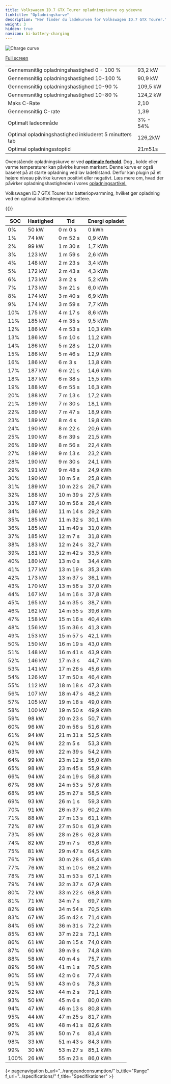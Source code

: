 ```yaml
---
title: Volkswagen ID.7 GTX Tourer opladningskurve og ydeevne
linktitle: "Opladningskurve"
description: "Her finder du ladekurven for Volkswagen ID.7 GTX Tourer."
weight: 3
hidden: true
navicon: bi-battery-charging
---
```

<!-- markdownlint-disable MD033 -->
<img src="/images/models/volkswagen/id.7/id.7_gtx_tourer/chargingcurve.svg" alt="Charge curve" class="img-fluid">

[Full screen](/images/models/volkswagen/id.7/id.7_gtx_tourer/chargingcurve.svg)


<table class="table table-striped border">
<tbody>
<tr>
<td>Gennemsnitlig opladningshastighed 0 - 100 %</td><td>93,2 kW</td>
</tr>
<tr>
<td>Gennemsnitlig opladningshastighed 10-100 %</td><td>90,9 kW</td>
</tr>
<tr>
<td>Gennemsnitlig opladningshastighed 10-90 %</td><td>109,5 kW</td>
</tr>
<tr>
<td>Gennemsnitlig opladningshastighed 10-80 %</td><td>124,2 kW</td>
</tr>
<tr>
<td>Maks C-Rate</td><td>2,10</td>
</tr>
<tr>
<td>Gennemsnitlig C-rate</td><td>1,39</td>
</tr>
<tr>
<td>Optimalt ladeområde</td><td>3% - 54%</td>
</tr>
<tr>
<td>Optimal opladningshastighed inkluderet 5 minutters tab</td><td>126,2kW</td>
</tr>
<tr>
<td>Optimal opladningsstoptid</td><td>21m51s</td>
</tr>
</tbody>
</table>


Ovenstående opladningskurve er ved **[optimale forhold](../../../../../technology/battery/charging/#temperatur)**. Dog , kolde eller varme temperaturer kan påvirke kurven markant. Denne kurve er også baseret på at starte opladning ved lav ladetilstand. Derfor kan plugin på et højere niveau påvirke kurven positivt eller negativt. Læs mere om, hvad der påvirker opladningshastigheden i vores [opladningsartikel.](../../../../../technology/battery/charging/)


Volkswagen ID.7 GTX Tourer har batteriopvarmning, hvilket gør opladning ved en optimal batteritemperatur lettere.


{{<evkxdisplayaddarticle />}}
<table class="table table-striped border">
<thead>
<tr><th>SOC</th><th>Hastighed</th><th>Tid</th><th>Energi opladet</th></tr>
</thead>
<tbody>
<tr>
<td>0%</td><td>50 kW</td><td> 0 m 0 s </td><td>0 kWh </td>
</tr>
<tr>
<td>1%</td><td>74 kW</td><td> 0 m 52 s </td><td>0,9 kWh </td>
</tr>
<tr>
<td>2%</td><td>99 kW</td><td> 1 m 30 s </td><td>1,7 kWh </td>
</tr>
<tr>
<td>3%</td><td>123 kW</td><td> 1 m 59 s </td><td>2,6 kWh </td>
</tr>
<tr>
<td>4%</td><td>148 kW</td><td> 2 m 23 s </td><td>3,4 kWh </td>
</tr>
<tr>
<td>5%</td><td>172 kW</td><td> 2 m 43 s </td><td>4,3 kWh </td>
</tr>
<tr>
<td>6%</td><td>173 kW</td><td> 3 m 2 s </td><td>5,2 kWh </td>
</tr>
<tr>
<td>7%</td><td>173 kW</td><td> 3 m 21 s </td><td>6,0 kWh </td>
</tr>
<tr>
<td>8%</td><td>174 kW</td><td> 3 m 40 s </td><td>6,9 kWh </td>
</tr>
<tr>
<td>9%</td><td>174 kW</td><td> 3 m 59 s </td><td>7,7 kWh </td>
</tr>
<tr>
<td>10%</td><td>175 kW</td><td> 4 m 17 s </td><td>8,6 kWh </td>
</tr>
<tr>
<td>11%</td><td>185 kW</td><td> 4 m 35 s </td><td>9,5 kWh </td>
</tr>
<tr>
<td>12%</td><td>186 kW</td><td> 4 m 53 s </td><td>10,3 kWh </td>
</tr>
<tr>
<td>13%</td><td>186 kW</td><td> 5 m 10 s </td><td>11,2 kWh </td>
</tr>
<tr>
<td>14%</td><td>186 kW</td><td> 5 m 28 s </td><td>12,0 kWh </td>
</tr>
<tr>
<td>15%</td><td>186 kW</td><td> 5 m 46 s </td><td>12,9 kWh </td>
</tr>
<tr>
<td>16%</td><td>186 kW</td><td> 6 m 3 s </td><td>13,8 kWh </td>
</tr>
<tr>
<td>17%</td><td>187 kW</td><td> 6 m 21 s </td><td>14,6 kWh </td>
</tr>
<tr>
<td>18%</td><td>187 kW</td><td> 6 m 38 s </td><td>15,5 kWh </td>
</tr>
<tr>
<td>19%</td><td>188 kW</td><td> 6 m 55 s </td><td>16,3 kWh </td>
</tr>
<tr>
<td>20%</td><td>188 kW</td><td> 7 m 13 s </td><td>17,2 kWh </td>
</tr>
<tr>
<td>21%</td><td>189 kW</td><td> 7 m 30 s </td><td>18,1 kWh </td>
</tr>
<tr>
<td>22%</td><td>189 kW</td><td> 7 m 47 s </td><td>18,9 kWh </td>
</tr>
<tr>
<td>23%</td><td>189 kW</td><td> 8 m 4 s </td><td>19,8 kWh </td>
</tr>
<tr>
<td>24%</td><td>190 kW</td><td> 8 m 22 s </td><td>20,6 kWh </td>
</tr>
<tr>
<td>25%</td><td>190 kW</td><td> 8 m 39 s </td><td>21,5 kWh </td>
</tr>
<tr>
<td>26%</td><td>189 kW</td><td> 8 m 56 s </td><td>22,4 kWh </td>
</tr>
<tr>
<td>27%</td><td>189 kW</td><td> 9 m 13 s </td><td>23,2 kWh </td>
</tr>
<tr>
<td>28%</td><td>190 kW</td><td> 9 m 30 s </td><td>24,1 kWh </td>
</tr>
<tr>
<td>29%</td><td>191 kW</td><td> 9 m 48 s </td><td>24,9 kWh </td>
</tr>
<tr>
<td>30%</td><td>190 kW</td><td> 10 m 5 s </td><td>25,8 kWh </td>
</tr>
<tr>
<td>31%</td><td>189 kW</td><td> 10 m 22 s </td><td>26,7 kWh </td>
</tr>
<tr>
<td>32%</td><td>188 kW</td><td> 10 m 39 s </td><td>27,5 kWh </td>
</tr>
<tr>
<td>33%</td><td>187 kW</td><td> 10 m 56 s </td><td>28,4 kWh </td>
</tr>
<tr>
<td>34%</td><td>186 kW</td><td> 11 m 14 s </td><td>29,2 kWh </td>
</tr>
<tr>
<td>35%</td><td>185 kW</td><td> 11 m 32 s </td><td>30,1 kWh </td>
</tr>
<tr>
<td>36%</td><td>185 kW</td><td> 11 m 49 s </td><td>31,0 kWh </td>
</tr>
<tr>
<td>37%</td><td>185 kW</td><td> 12 m 7 s </td><td>31,8 kWh </td>
</tr>
<tr>
<td>38%</td><td>183 kW</td><td> 12 m 24 s </td><td>32,7 kWh </td>
</tr>
<tr>
<td>39%</td><td>181 kW</td><td> 12 m 42 s </td><td>33,5 kWh </td>
</tr>
<tr>
<td>40%</td><td>180 kW</td><td> 13 m 0 s </td><td>34,4 kWh </td>
</tr>
<tr>
<td>41%</td><td>177 kW</td><td> 13 m 19 s </td><td>35,3 kWh </td>
</tr>
<tr>
<td>42%</td><td>173 kW</td><td> 13 m 37 s </td><td>36,1 kWh </td>
</tr>
<tr>
<td>43%</td><td>170 kW</td><td> 13 m 56 s </td><td>37,0 kWh </td>
</tr>
<tr>
<td>44%</td><td>167 kW</td><td> 14 m 16 s </td><td>37,8 kWh </td>
</tr>
<tr>
<td>45%</td><td>165 kW</td><td> 14 m 35 s </td><td>38,7 kWh </td>
</tr>
<tr>
<td>46%</td><td>162 kW</td><td> 14 m 55 s </td><td>39,6 kWh </td>
</tr>
<tr>
<td>47%</td><td>158 kW</td><td> 15 m 16 s </td><td>40,4 kWh </td>
</tr>
<tr>
<td>48%</td><td>156 kW</td><td> 15 m 36 s </td><td>41,3 kWh </td>
</tr>
<tr>
<td>49%</td><td>153 kW</td><td> 15 m 57 s </td><td>42,1 kWh </td>
</tr>
<tr>
<td>50%</td><td>150 kW</td><td> 16 m 19 s </td><td>43,0 kWh </td>
</tr>
<tr>
<td>51%</td><td>148 kW</td><td> 16 m 41 s </td><td>43,9 kWh </td>
</tr>
<tr>
<td>52%</td><td>146 kW</td><td> 17 m 3 s </td><td>44,7 kWh </td>
</tr>
<tr>
<td>53%</td><td>141 kW</td><td> 17 m 26 s </td><td>45,6 kWh </td>
</tr>
<tr>
<td>54%</td><td>126 kW</td><td> 17 m 50 s </td><td>46,4 kWh </td>
</tr>
<tr>
<td>55%</td><td>112 kW</td><td> 18 m 18 s </td><td>47,3 kWh </td>
</tr>
<tr>
<td>56%</td><td>107 kW</td><td> 18 m 47 s </td><td>48,2 kWh </td>
</tr>
<tr>
<td>57%</td><td>105 kW</td><td> 19 m 18 s </td><td>49,0 kWh </td>
</tr>
<tr>
<td>58%</td><td>100 kW</td><td> 19 m 50 s </td><td>49,9 kWh </td>
</tr>
<tr>
<td>59%</td><td>98 kW</td><td> 20 m 23 s </td><td>50,7 kWh </td>
</tr>
<tr>
<td>60%</td><td>96 kW</td><td> 20 m 56 s </td><td>51,6 kWh </td>
</tr>
<tr>
<td>61%</td><td>94 kW</td><td> 21 m 31 s </td><td>52,5 kWh </td>
</tr>
<tr>
<td>62%</td><td>94 kW</td><td> 22 m 5 s </td><td>53,3 kWh </td>
</tr>
<tr>
<td>63%</td><td>99 kW</td><td> 22 m 39 s </td><td>54,2 kWh </td>
</tr>
<tr>
<td>64%</td><td>99 kW</td><td> 23 m 12 s </td><td>55,0 kWh </td>
</tr>
<tr>
<td>65%</td><td>98 kW</td><td> 23 m 45 s </td><td>55,9 kWh </td>
</tr>
<tr>
<td>66%</td><td>94 kW</td><td> 24 m 19 s </td><td>56,8 kWh </td>
</tr>
<tr>
<td>67%</td><td>98 kW</td><td> 24 m 53 s </td><td>57,6 kWh </td>
</tr>
<tr>
<td>68%</td><td>95 kW</td><td> 25 m 27 s </td><td>58,5 kWh </td>
</tr>
<tr>
<td>69%</td><td>93 kW</td><td> 26 m 1 s </td><td>59,3 kWh </td>
</tr>
<tr>
<td>70%</td><td>91 kW</td><td> 26 m 37 s </td><td>60,2 kWh </td>
</tr>
<tr>
<td>71%</td><td>88 kW</td><td> 27 m 13 s </td><td>61,1 kWh </td>
</tr>
<tr>
<td>72%</td><td>87 kW</td><td> 27 m 50 s </td><td>61,9 kWh </td>
</tr>
<tr>
<td>73%</td><td>85 kW</td><td> 28 m 28 s </td><td>62,8 kWh </td>
</tr>
<tr>
<td>74%</td><td>82 kW</td><td> 29 m 7 s </td><td>63,6 kWh </td>
</tr>
<tr>
<td>75%</td><td>81 kW</td><td> 29 m 47 s </td><td>64,5 kWh </td>
</tr>
<tr>
<td>76%</td><td>79 kW</td><td> 30 m 28 s </td><td>65,4 kWh </td>
</tr>
<tr>
<td>77%</td><td>76 kW</td><td> 31 m 10 s </td><td>66,2 kWh </td>
</tr>
<tr>
<td>78%</td><td>75 kW</td><td> 31 m 53 s </td><td>67,1 kWh </td>
</tr>
<tr>
<td>79%</td><td>74 kW</td><td> 32 m 37 s </td><td>67,9 kWh </td>
</tr>
<tr>
<td>80%</td><td>72 kW</td><td> 33 m 22 s </td><td>68,8 kWh </td>
</tr>
<tr>
<td>81%</td><td>71 kW</td><td> 34 m 7 s </td><td>69,7 kWh </td>
</tr>
<tr>
<td>82%</td><td>69 kW</td><td> 34 m 54 s </td><td>70,5 kWh </td>
</tr>
<tr>
<td>83%</td><td>67 kW</td><td> 35 m 42 s </td><td>71,4 kWh </td>
</tr>
<tr>
<td>84%</td><td>65 kW</td><td> 36 m 31 s </td><td>72,2 kWh </td>
</tr>
<tr>
<td>85%</td><td>63 kW</td><td> 37 m 22 s </td><td>73,1 kWh </td>
</tr>
<tr>
<td>86%</td><td>61 kW</td><td> 38 m 15 s </td><td>74,0 kWh </td>
</tr>
<tr>
<td>87%</td><td>60 kW</td><td> 39 m 9 s </td><td>74,8 kWh </td>
</tr>
<tr>
<td>88%</td><td>58 kW</td><td> 40 m 4 s </td><td>75,7 kWh </td>
</tr>
<tr>
<td>89%</td><td>56 kW</td><td> 41 m 1 s </td><td>76,5 kWh </td>
</tr>
<tr>
<td>90%</td><td>55 kW</td><td> 42 m 0 s </td><td>77,4 kWh </td>
</tr>
<tr>
<td>91%</td><td>53 kW</td><td> 43 m 0 s </td><td>78,3 kWh </td>
</tr>
<tr>
<td>92%</td><td>52 kW</td><td> 44 m 2 s </td><td>79,1 kWh </td>
</tr>
<tr>
<td>93%</td><td>50 kW</td><td> 45 m 6 s </td><td>80,0 kWh </td>
</tr>
<tr>
<td>94%</td><td>47 kW</td><td> 46 m 13 s </td><td>80,8 kWh </td>
</tr>
<tr>
<td>95%</td><td>44 kW</td><td> 47 m 25 s </td><td>81,7 kWh </td>
</tr>
<tr>
<td>96%</td><td>41 kW</td><td> 48 m 41 s </td><td>82,6 kWh </td>
</tr>
<tr>
<td>97%</td><td>35 kW</td><td> 50 m 7 s </td><td>83,4 kWh </td>
</tr>
<tr>
<td>98%</td><td>33 kW</td><td> 51 m 43 s </td><td>84,3 kWh </td>
</tr>
<tr>
<td>99%</td><td>30 kW</td><td> 53 m 27 s </td><td>85,1 kWh </td>
</tr>
<tr>
<td>100%</td><td>26 kW</td><td> 55 m 23 s </td><td>86,0 kWh </td>
</tr>
</tbody>
</table>


{< pagenavigation b_url="../rangeandconsumption/" b_title="Range" f_url="../specifications/" f_title="Specifikationer" >}
